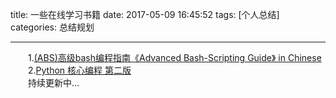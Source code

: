 title: 一些在线学习书籍
date: 2017-05-09 16:45:52
tags: [个人总结]
categories: 总结规划

---
　　1.[(ABS)高级bash编程指南《Advanced Bash-Scripting Guide》 in Chinese](https://www.gitbook.com/book/linuxstory/advanced-bash-scripting-guide-in-chinese/details)  
　　2.[Python 核心编程 第二版](https://wizardforcel.gitbooks.io/core-python-2e/content/)  
　　持续更新中...
